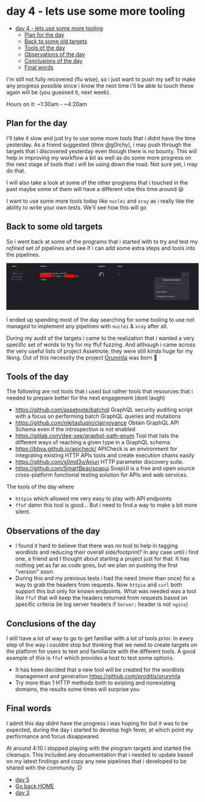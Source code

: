 # day 4 - lets use some more tooling
- [day 4 - lets use some more tooling](#day-4---lets-use-some-more-tooling)
  - [Plan for the day](#plan-for-the-day)
  - [Back to some old targets](#back-to-some-old-targets)
  - [Tools of the day](#tools-of-the-day)
  - [Observations of the day](#observations-of-the-day)
  - [Conclusions of the day](#conclusions-of-the-day)
  - [Final words](#final-words)

I'm still not fully recovered (flu wise), so i just want to push my self to make any progress possible since i know the next time i'll be able to touch these again will be (you guessed it, next week).

Hours on it: ~1:30am - ~4:20am

## Plan for the day
I'll take it slow and just try to use some more tools that i didnt have the time yesterday. As a friend suggested (thnx @g0rchy), i may push through the targets that i discovered yesterday even though there is no bounty. This will help in improving my workflow a bit as well as do some more progress on the next stage of tools that i will be using down the road. Not sure yet, i may do that.

I will also take a look at some of the other programs that i touched in the past maybe some of them will have a different vibe this time around :smiley:

I want to use some more tools today like `nuclei` and `xray` as i really like the ability to write your own tests. We'll see how this will go

## Back to some old targets
So i went back at some of the programs that i started with to try and test my _refined_ set of pipelines and see if i can add some extra steps and tools into the pipelines.

![First pipeline run](../assets/day4-round1.png)

I ended up spending most of the day searching for some tooling to use not managed to implement any pipelines with `nuclei` & `xray` after all.

During my audit of the targets i came to the realization that i wanted a very specific set of words to try for my ffuf fuzzing. And although i came across the very useful lists of project Assetnote, they were still kinda huge for my liking. Out of this necessity the project [Orunmila](https://github.com/proditis/orunmila) was born :facepalm:

## Tools of the day
The following are not tools that i used but rather tools that resources that i needed to prepare better for the next engagement (dont laugh)

* https://github.com/assetnote/batchql GraphQL security auditing script with a focus on performing batch GraphQL queries and mutations
* https://github.com/nikitastupin/clairvoyance Obtain GraphQL API Schema even if the introspection is not enabled
* https://gitlab.com/dee-see/graphql-path-enum Tool that lists the different ways of reaching a given type in a GraphQL schema.
* https://bbva.github.io/apicheck/ APICheck is an environment for integrating existing HTTP APIs tools and create execution chains easily
* https://github.com/s0md3v/Arjun HTTP parameter discovery suite.
* https://github.com/SmartBear/soapui SoapUI is a free and open source cross-platform functional testing solution for APIs and web services.

The tools of the day where
* `httpie` which allowed me very easy to play with API endpoints
* `ffuf` damn this tool is good... But i need to find a way to make a bit more silent.


## Observations of the day

* I found it hard to believe that there was no tool to help in tagging wordlists and reducing their overall side/footprint? In any case until i find one, a friend and I thought about starting a project just for that. It has nothing yet as far as code goes, but we plan on pushing the first "version" soon.
* During this and my previous tests i had the need (more than once) for a way to grab the headers from requests. Now `httpie` and `curl` both support this but only for known endpoints. What was needed was a tool like `ffuf` that will keep the headers returned from requests based on specific criteria (ie log server headers if `Server:` header is not `nginx`)

## Conclusions of the day
I still have a lot of way to go to get familiar with a lot of tools prior. In every step of the way i couldnt stop but thinking that we need to create targets on the platform for users to test and familiarize with the different tools. A good example of this is `ffuf` which provides a host to test some options.

* It has been decided that a new tool will be created for the wordlists management and generation https://github.com/proditis/orunmila
* Try more than 1 HTTP methods both to existing and nonexisting domains, the results some times will surprise you

## Final words
I admit this day didnt have the progress i was hoping for but it was to be expected, during the day i started to develop high fever, at which point my performance and focus disappeared.

At around 4:10 i stopped playing with the program targets and started the cleanups. This included any documentation that i needed to update based on my latest findings and copy any new pipelines that i developed to be shared with the community :D

- [day 5](day5.md)
- [Go back HOME](../)
- [day 3](day3.md)